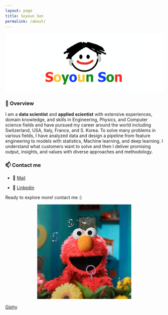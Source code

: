 ```yaml
---
layout: page
title: Soyoun Son
permalink: /about/
---
```

<img src="/images/SS_widever.png" width=700>


### 🦷 Overview

    
I am a  **data scientist** and **applied scientist** with extensive experiences, domain knowledge, and skills in Engineering, Physics, and Computer science fields and have pursued my career around the world including Switzerland, USA, Italy, France, and S. Korea. To solve many problems in various fields, I have analyzed data and design a pipeline from feature engineering to models with statistics, Machine learning, and deep learning. I understand what customers want to solve and then I deliver promising output, insights, and values with diverse approaches and methodology. 
 
### 📫 Contact me

+ :envelope_with_arrow: [Mail](mailto:soyoun.son@gmail.com) 

+ :handshake: [Linkedin](https://www.linkedin.com/in/soyounson)


Ready to explore more! contact me :)
 
 
<p align="center">
 <img src="/images/elmo_bubble.gif" width="300">
</p> 

[Giphy](https://giphy.com/search/sesame-street)
 
<!--- 
### 📍 Where I have worked and studied ...

    ◦ 2013 - 2016 🇨🇭 ETH Zurich, Switzerland   
    ◦ 2016 🇮🇹 politecnico di torino, Turin Italy                         
    ◦ 2016 - 2019 🇺🇸 LANL, NM USA                       
    ◦ 2019 - 2021 🇫🇷 ISTerre; UGA, Grenoble France 
    ◦ 2021 - 

### 🌴 Areas of Expertise
+ Data Science
+ Statistics for Machine Learning
+ Machine & Deep learning
+ Geophysics
+ Signal processing
+ Fluid dynamics, especially Computational Fluid Dyanamics (CFD)

### 🍋 Current Areas of Interest (2022)
+ NLP (Natural Language Processing)
+ Kaggle
+ be Trilingual 🗣
+ Self-supervised Learning
+ Cocre
-->

